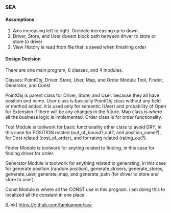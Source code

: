 ### SEA
#### Assumptions
1. Axis increasing left to right. Ordinate increasing up to down
2. Driver, Store, and User doesnt block path between driver to store or store to driver
3. View History is read from file that is saved when finishing order

#### Design Decision
There are one main program, 6 classes, and 4 modules.

Classes: PointObj, Driver, Store, User, Map, and Order
Module Tool, Finder, Generator, and Const

PointObj is parent class for Driver, Store, and User. because they all have position and name.
User class is basically PointObj class without any field or method added. it is used only for semantic (User) and probability of Open for Extension if there will be any changes in the future.
Map class is where all the business logic is implemented.
Order class is for order functionality.

Tool Module is toolwork for basic functionality other class to avoid DRY, in this case for POSITION related (out_of_bound?,out?, and position_same?), for Cost related (cost_of_order), and for rating related (rating_out?).

Finder Module is toolwork for anyting related to finding, in this case for finding driver for order.

Generator Module is toolwork for anything related to generating, in this case for generate position (random position), generate_drivers, generate_stores, generate_user, generate_map, and generate_path (for driver to store and store to user). 

Const Module is where all the CONST use in this program. i am doing this to localized all the constant in one place


[Link] https://github.com/famkampm/sea
